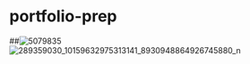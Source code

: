 # portfolio-prep

##![5079835](https://github.com/kil91402/portfolio-prep/assets/127905337/e302b491-e692-49fc-8924-ebfac184a15a)
![289359030_10159632975313141_8930948864926745880_n](https://github.com/kil91402/portfolio-prep/assets/127905337/dc38c9fb-510c-4e34-808e-9910aeb97f1e)
